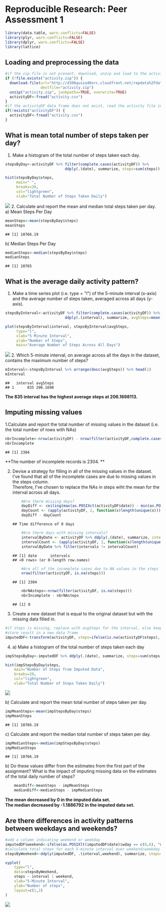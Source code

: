 # Reproducible Research: Peer Assessment 1

```r
library(data.table, warn.conflicts=FALSE)
library(plyr, warn.conflicts=FALSE)
library(dplyr, warn.conflicts=FALSE)
library(lattice)
```

## Loading and preprocessing the data

```r
#if the zip file is not present, download, unzip and load to the activityDF data frame
if (!file.exists("activity.zip")) {
  download.file(url="http://d396qusza40orc.cloudfront.net/repdata%2Fdata%2Factivity.zip", 
                destfile="activity.zip")
  unzip("activity.zip", junkpaths=TRUE, overwrite=TRUE)
  activityDF<-fread("activity.csv")
}
#if the activityDF data frame does not exist, read the activity file into the data frame
if(!exists("activityDF")) {
  activityDF<-fread("activity.csv")
}
```

## What is mean total number of steps taken per day?
1. Make a histogram of the total number of steps taken each day.

```r
stepsByDay<-activityDF %>% filter(complete.cases(activityDF)) %>%
                           ddply(.(date), summarize, steps=sum(steps))
```


```r
hist(stepsByDay$steps, 
     main=" ",
     breaks=20,
     col="lightgreen",
     xlab="Total Number of Steps Taken Daily")
```

![](Steps_files/figure-html/hist_steps_per_day-1.png) 
2. Calculate and report the mean and median total steps taken per day. 
a) Mean Steps Per Day

```r
meanSteps<-mean(stepsByDay$steps)
meanSteps
```

```
## [1] 10766.19
```
b) Median Steps Per Day

```r
medianSteps<-median(stepsByDay$steps)
medianSteps
```

```
## [1] 10765
```

## What is the average daily activity pattern?
1. Make a time series plot (i.e. type = "l") of the 5-minute interval (x-axis) 
   and the average number of steps taken, averaged across all days (y-axis).

```r
stepsByInterval<-activityDF %>% filter(complete.cases(activityDF)) %>%
                           ddply(.(interval), summarize, avgSteps=mean(steps))
```


```r
plot(stepsByInterval$interval, stepsByInterval$avgSteps, 
     type="l",
     xlab="5 Minute Interval",
     ylab="Number of Steps",
     main="Average Number of Steps Across All Days")
```

![](Steps_files/figure-html/plot_steps_by_interval-1.png) 
2. Which 5-minute interval, on average across all the days in the dataset, 
   contains the maximum number of steps?

```r
mInterval<-stepsByInterval %>% arrange(desc(avgSteps)) %>% head(1)
mInterval
```

```
##   interval avgSteps
## 1      835 206.1698
```
**The 835 interval has the highest average steps at 206.1698113.**

## Imputing missing values
1.Calculate and report the total number of missing values in the dataset (i.e. the total number of rows with NAs)

```r
nbrIncomplete<-nrow(activityDF) - nrow(filter(activityDF,complete.cases(activityDF)))
nbrIncomplete
```

```
## [1] 2304
```
**The number of incomplete records is 2304. **

2. Devise a strategy for filling in all of the missing values in the dataset.   
   I've found that all of the incomplete cases are due to missing values in the steps column.  
   Therefore, I've chosen to replace the NAs in steps wiht the mean for the interval across all days.   
    
    ```r
        #Are there missing days? 
        dayDiff <- ceiling(max(as.POSIXct(activityDF$date)) - min(as.POSIXct(activityDF$date)))
        dayCount <- (apply(activityDF, 2, function(x)length(unique(x))))[2]
        dayDiff - dayCount
    ```
    
    ```
    ## Time difference of 0 days
    ```
    
    ```r
        #Are there days with missing intervals? 
        intervalByDate <- activityDF %>% ddply(.(date), summarize, intervals=length(interval))
        intervalCount <- (apply(activityDF, 2, function(x)length(unique(x))))[3]
        intervalByDate %>% filter(intervals != intervalCount)
    ```
    
    ```
    ## [1] date      intervals
    ## <0 rows> (or 0-length row.names)
    ```
    
    ```r
        #Are all of the incomplete cases due to NA values in the steps column? 
        nrow(filter(activityDF, is.na(steps)))
    ```
    
    ```
    ## [1] 2304
    ```
    
    ```r
        nbrNAsteps<-nrow(filter(activityDF, is.na(steps)))
        nbrIncomplete - nbrNAsteps
    ```
    
    ```
    ## [1] 0
    ```

3. Create a new dataset that is equal to the original dataset 
   but with the missing data filled in.

```r
#if steps is missing, replace with avgSteps for the interval, else keep the value in steps
#store result in a new data frame
imputedDF<-transform(activityDF, steps=ifelse(is.na(activityDF$steps), stepsByInterval$avgSteps[match(activityDF$interval, stepsByInterval$interval)], activityDF$steps))
```
4. a) Make a histogram of the total number of steps taken each day 

```r
impStepsByDay<-imputedDF %>% ddply(.(date), summarize, steps=sum(steps))
```
    

```r
hist(impStepsByDay$steps, 
    main="Number of Steps from Imputed Data",
    breaks=20,
    col="lightgreen",
    xlab="Total Number of Steps Taken Daily")
```

![](Steps_files/figure-html/hist_imputed_steps_per_day-1.png) 
   
   b) Calculate and report the mean total number of steps taken per day.  

```r
impMeanSteps<-mean(impStepsByDay$steps)
impMeanSteps
```

```
## [1] 10766.19
```
   c) Calculate and report the median total number of steps taken per day.  

```r
impMedianSteps<-median(impStepsByDay$steps)
impMedianSteps
```

```
## [1] 10766.19
```
   
   b) Do these values differ from the estimates from the first part of the assignment? 
   What is the impact of imputing missing data on the estimates 
   of the total daily number of steps?
   

```r
    meanDiff<-meanSteps - impMeanSteps
    medianDiff<-medianSteps - impMedianSteps
```
   
   **The mean decreased by 0 in the imputed data set.**  
   **The median decreased by -1.1886792 in the imputed data set.**

   
## Are there differences in activity patterns between weekdays and weekends?

```r
#add a column indicating weekend or weekday
imputedDF$weekend<-ifelse(as.POSIXlt(imputedDF$date)$wday == c(0,6), "WEEKEND",  "WEEKDAY")
#calculate total steps for each 5-minute interval over weekend/weekday
stepsByWeekend<-ddply(imputedDF, .(interval,weekend), summarize, steps=sum(steps))
```

```r
xyplot(
    type="l",
    data=stepsByWeekend,
    steps ~ interval | weekend,
    xlab="5-Minute Interval",
    ylab="Number of steps",
    layout=c(1,2)
)
```

![](Steps_files/figure-html/unnamed-chunk-4-1.png) 

